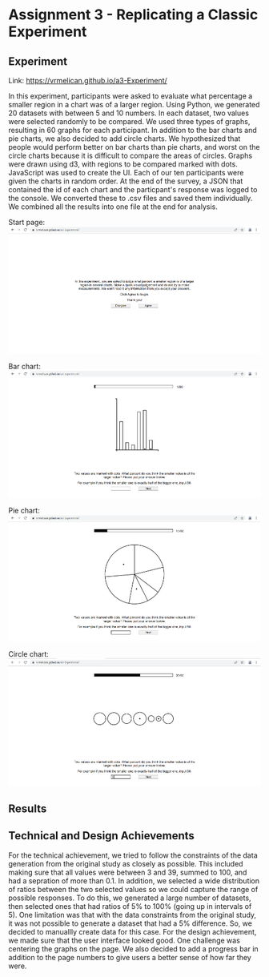 # Assignment 3 - Replicating a Classic Experiment  

## Experiment
Link: https://vrmelican.github.io/a3-Experiment/

In this experiment, participants were asked to evaluate what percentage a smaller region in a chart was of a larger region. Using Python, we generated 20 datasets with between 5 and 10 numbers. In each dataset, two values were selected randomly to be compared. We used three types of graphs, resulting in 60 graphs for each participant. In addition to the bar charts and pie charts, we also decided to add circle charts. We hypothesized that people would perform better on bar charts than pie charts, and worst on the circle charts because it is difficult to compare the areas of circles. Graphs were drawn using d3, with regions to be compared marked with dots. JavaScript was used to create the UI. Each of our ten participants were given the charts in random order. At the end of the survey, a JSON that contained the id of each chart and the particpant's response was logged to the console. We converted these to .csv files and saved them individually. We combined all the results into one file at the end for analysis.

Start page:
![](img/survey-start-page.PNG)

Bar chart:
![](img/survey-bar.PNG)

Pie chart:
![](img/survey-pie.PNG)

Circle chart:
![](img/survey-circle.PNG)

## Results

## Technical and Design Achievements
For the technical achievement, we tried to follow the constraints of the data generation from the original study as closely as possible. This included making sure that all values were between 3 and 39, summed to 100, and had a sepration of more than 0.1. In addition, we selected a wide distribution of ratios between the two selected values so we could capture the range of possible responses. To do this, we generated a large number of datasets, then selected ones that had ratios of 5% to 100% (going up in intervals of 5). One limitation was that with the data constraints from the original study, it was not possible to generate a dataset that had a 5% difference. So, we decided to manuallly create data for this case. For the design achievement, we made sure that the user interface looked good. One challenge was centering the graphs on the page. We also decided to add a progress bar in addition to the page numbers to give users a better sense of how far they were.
